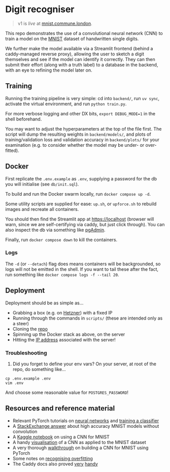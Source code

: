 # Digit recogniser

> v1 is *live* at [mnist.commune.london](https://mnist.commune.london/).

This repo demonstrates the use of a convolutional neural network (CNN) to train a model on the [MNIST](https://en.wikipedia.org/wiki/MNIST_database) dataset of handwritten single digits.

We further make the model available via a Streamlit frontend (behind a caddy-managed reverse proxy), allowing the user to sketch a digit themselves and see if the model can identify it correctly. They can then submit their effort (along with a truth label) to a database in the backend, with an eye to refining the model later on.


## Training

Running the training pipeline is very simple: cd into `backend/`, run `uv sync`, activate the virtual environment, and run `python train.py`.

For more verbose logging and other DX bits, `export DEBUG_MODE=1` in the shell beforehand.

You may want to adjust the hyperparameters at the top of the file first. The script will dump the resulting weights in `backend/models/`, and plots of training/validation loss and validation accuracy in `backend/plots/` for your examination (e.g. to consider whether the model may be under- or over-fitted).


## Docker

First replicate the `.env.example` as `.env`, supplying a password for the db you will initialise (see `db/init.sql`).

To build and run the Docker swarm locally, run `docker compose up -d`.

Some utility scripts are supplied for ease: `up.sh`, or `upforce.sh` to rebuild images and recreate all containers.

You should then find the Streamlit app at [https://localhost](https://localhost) (browser will warn, since we are self-certifying via caddy, but just click through). You can also inspect the db via something like [pgAdmin](https://www.pgadmin.org/).

Finally, run `docker compose down` to kill the containers.


### Logs

The `-d` (or `--detach`) flag does means containers will be backgrounded, so logs will not be emitted in the shell. If you want to tail these after the fact, run something like `docker compose logs -f --tail 20`.


## Deployment

Deployment should be as simple as...

- Grabbing a box (e.g. on [Hetzner](https://www.hetzner.com/)) with a fixed IP
- Running through the commands in `scripts/` (these are intended only as a steer)
- Cloning the [repo](https://github.com/freemvmt/digit-recogniser)
- Spinning up the Docker stack as above, on the server
- Hitting the [IP address](http://157.180.89.245) associated with the server!


### Troubleshooting

1. Did you forget to define your env vars? On your server, at root of the repo, do something like...

```
cp .env.example .env
vim .env
```

And choose some reasonable value for `POSTGRES_PASSWORD`!


## Resources and reference material

- Relevant PyTorch tutorials on [neural networks](https://docs.pytorch.org/tutorials/beginner/blitz/neural_networks_tutorial.html) and [training a classifier](https://docs.pytorch.org/tutorials/beginner/blitz/cifar10_tutorial.html)
- A [StackExchange answer](https://stats.stackexchange.com/questions/376312/mnist-digit-recognition-what-is-the-best-we-can-get-with-a-fully-connected-nn-o) about high accuracy MNIST models without convolution
- A [Kaggle notebook](https://www.kaggle.com/code/cdeotte/how-to-choose-cnn-architecture-mnist/notebook) on using a CNN for MNIST
- A handy [visualisation](https://adamharley.com/nn_vis/cnn/2d.html) of a CNN as applied to the MNIST dataset
- A very thorough [walkthrough](https://medium.com/data-science-collective/implementing-cnn-in-pytorch-testing-on-mnist-99-26-test-accuracy-5c63876c6ac8) on building a CNN for MNIST using PyTorch
- Some notes on [recognising overfitting](https://datahacker.rs/018-pytorch-popular-techniques-to-prevent-the-overfitting-in-a-neural-networks/)
- The Caddy docs also proved [very](https://caddyserver.com/docs/automatic-https#local-https) [handy](https://caddyserver.com/docs/caddyfile/directives/tls)
